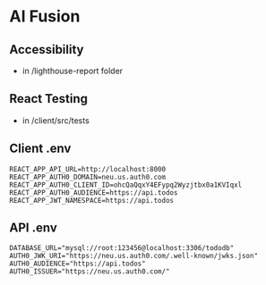 # AI Fusion

## Accessibility
- in /lighthouse-report folder

## React Testing
- in /client/src/tests

## Client .env
```
REACT_APP_API_URL=http://localhost:8000
REACT_APP_AUTH0_DOMAIN=neu.us.auth0.com
REACT_APP_AUTH0_CLIENT_ID=ohcQaQqxY4EFypq2Wyzjtbx0a1KVIqxl
REACT_APP_AUTH0_AUDIENCE=https://api.todos
REACT_APP_JWT_NAMESPACE=https://api.todos
```

## API .env
```
DATABASE_URL="mysql://root:123456@localhost:3306/tododb"
AUTH0_JWK_URI="https://neu.us.auth0.com/.well-known/jwks.json"
AUTH0_AUDIENCE="https://api.todos"
AUTH0_ISSUER="https://neu.us.auth0.com/"
```
